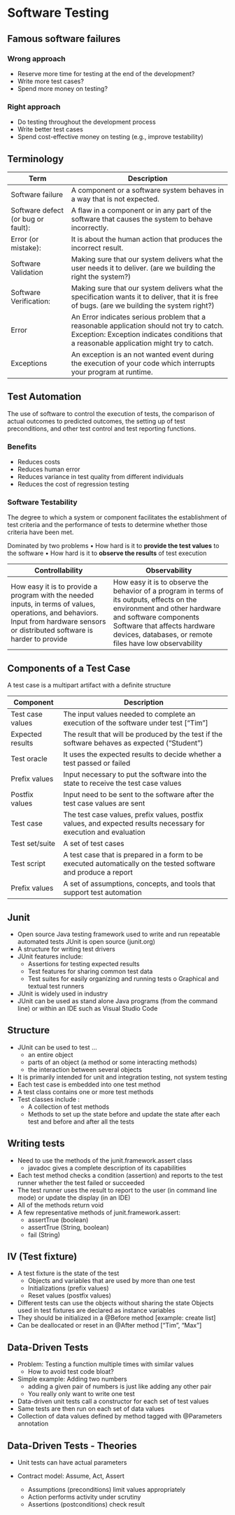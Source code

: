 # Software Testing

## Famous software failures
### Wrong approach
- Reserve more time for testing at the end of the development? 
- Write more test cases?
- Spend more money on testing?

### Right approach
- Do testing throughout the development process 
- Write better test cases 
- Spend cost-effective money on testing (e.g., improve testability) 

## Terminology

| Term  | Description |
| ----------- | ----------- |
| Software failure | A component or a software system behaves in a way that is not expected. |
| Software defect (or bug or fault): | A flaw in a component or in any part of the software that causes the system to behave incorrectly. |
| Error (or mistake): | It is about the human action that produces the incorrect result. |
| Software Validation | Making sure that our system delivers what the user needs it to deliver. (are we building the right the system?) |
| Software Verification: | Making sure that our system delivers what the specification wants it to deliver, that it is free of bugs. (are we building the system right?) |
| Error | An Error indicates serious problem that a reasonable application should not try to catch. Exception: Exception indicates conditions that a reasonable application might try to catch. |
| Exceptions | An exception is an not wanted event during the execution of your code which interrupts your program at runtime. |

## Test Automation
The use of software to control the execution of tests, the comparison of actual outcomes to predicted outcomes, the setting up of test preconditions, and other test control and test reporting functions.

### Benefits
- Reduces costs
- Reduces human error
- Reduces variance in test quality from different individuals
- Reduces the cost of regression testing


### Software Testability
The degree to which a system or component facilitates the establishment of test criteria and the performance of tests to determine whether those criteria have been met.

Dominated by two problems
• How hard is it to **provide the test values** to the software
• How hard is it to **observe the results** of test execution

| Controllability      | Observability |
| ----------- | ----------- |
| How easy it is to provide a program with the needed inputs, in terms of values, operations, and behaviors. Input from hardware sensors or distributed software is harder to provide | How easy it is to observe the behavior of a program in terms of its outputs, effects on the environment and other hardware and software components Software that affects hardware devices, databases, or remote files have low observability |

## Components of a Test Case
A test case is a multipart artifact with a definite structure

| Component | Description |
| --- | ----------- |
| Test case values | The input values needed to complete an execution of the software under test [“Tim”] |
| Expected results | The result that will be produced by the test if the software behaves as expected (“Student”) |
| Test oracle | It uses the expected results to decide whether a test passed or failed |
| Prefix values | Input necessary to put the software into the state to receive the test case values |
| Postfix values | Input need to be sent to the software after the test case values are sent |
| Test case | The test case values, prefix values, postfix values, and expected results necessary for execution and evaluation |
| Test set/suite | A set of test cases |
| Test script | A test case that is prepared in a form to be executed automatically on the tested software and produce a report |
| Prefix values | A set of assumptions, concepts, and tools that support test automation |

## Junit

- Open source Java testing framework used to write and run repeatable automated tests JUnit is open source (junit.org)
- A structure for writing test drivers
- JUnit features include:
  -  Assertions for testing expected results
  -  Test features for sharing common test data
  -  Test suites for easily organizing and running tests o Graphical and textual test runners
- JUnit is widely used in industry
- JUnit can be used as stand alone Java programs (from the command line) or within an IDE such as Visual Studio Code

## Structure
- JUnit can be used to test ... 
  - an entire object
  - parts of an object (a method or some interacting methods) 
  - the interaction between several objects 
- It is primarily intended for unit and integration testing, not system testing
- Each test case is embedded into one test method
- A test class contains one or more test methods 
- Test classes include : 
  - A collection of test methods
  - Methods to set up the state before and update the state after each test and before and after all the tests 


## Writing tests
- Need to use the methods of the junit.framework.assert class 
  - javadoc gives a complete description of its capabilities
- Each test method checks a condition (assertion) and reports to the test runner whether the test failed or succeeded
- The test runner uses the result to report to the user (in command line mode) or update the display (in an IDE)
- All of the methods return void 
- A few representative methods of junit.framework.assert: 
  - assertTrue (boolean) 
  - assertTrue (String, boolean) 
  - fail (String) 

## IV (Test fixture) 
- A test fixture is the state of the test 
  - Objects and variables that are used by more than one test 
  - Initializations (prefix values)
  - Reset values (postfix values) 
- Different tests can use the objects without sharing the state Objects used in test fixtures are declared as instance variables 
- They should be initialized in a @Before method [example: create list]
- Can be deallocated or reset in an @After method [“Tim”, “Max”]

## Data-Driven Tests 
- Problem: Testing a function multiple times with similar values 
  - How to avoid test code bloat? 
- Simple example: Adding two numbers 
  - adding a given pair of numbers is just like adding any other pair 
  - You really only want to write one test 
-	Data-driven unit tests call a constructor for each set of test values 
  - Same tests are then run on each set of data values 
  - Collection of data values defined by method tagged with @Parameters annotation 

## Data-Driven Tests - Theories 
- Unit tests can have actual parameters 

- Contract model: Assume, Act, Assert 
  - Assumptions (preconditions) limit values appropriately 
  - Action performs activity under scrutiny
  - Assertions (postconditions) check result 

